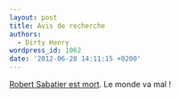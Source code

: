```yaml
---
layout: post
title: Avis de recherche
authors:
  - Dirty Henry
wordpress_id: 1062
date: '2012-06-28 14:11:15 +0200'
---
```

[Robert Sabatier est mort](http://www.20minutes.fr/ledirect/962275/litterature-robert-sabatier-decede). Le monde va mal !
